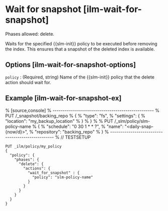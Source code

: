 # Wait for snapshot [ilm-wait-for-snapshot]

Phases allowed: delete.

Waits for the specified {{slm-init}} policy to be executed before removing the index. This ensures that a snapshot of the deleted index is available.

## Options [ilm-wait-for-snapshot-options]

`policy`
:   (Required, string) Name of the {{slm-init}} policy that the delete action should wait for.


## Example [ilm-wait-for-snapshot-ex]

% [source,console]
% --------------------------------------------------
% PUT /_snapshot/backing_repo
% {
%  "type": "fs",
%   "settings": {
%     "location": "my_backup_location"
%   }
% }
% 
% PUT /_slm/policy/slm-policy-name
% {
%   "schedule": "0 30 1 * * ?",
%   "name": "<daily-snap-{now/d}>",
%   "repository": "backing_repo"
% }
% --------------------------------------------------
% // TESTSETUP

```console
PUT _ilm/policy/my_policy
{
  "policy": {
    "phases": {
      "delete": {
        "actions": {
          "wait_for_snapshot" : {
            "policy": "slm-policy-name"
          }
        }
      }
    }
  }
}
```


